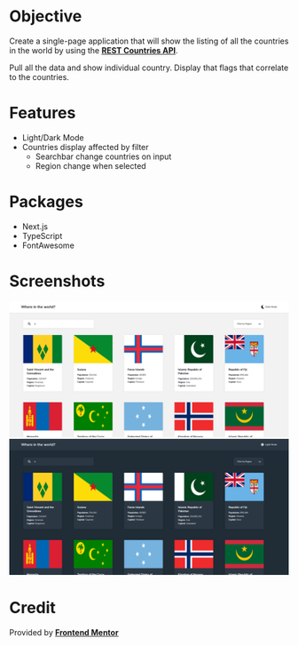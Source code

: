 # Objective

Create a single-page application that will show the listing of all the countries in the world by using the [**REST Countries API**](https://restcountries.com/).

Pull all the data and show individual country. Display that flags that correlate to the countries.

# Features

- Light/Dark Mode
- Countries display affected by filter
  - Searchbar change countries on input
  - Region change when selected

# Packages

- Next.js
- TypeScript
- FontAwesome

# Screenshots

![Light Mode](./screenshots/lightMode.png)
![Dark Mode](./screenshots/darkMode.png)

# Credit

Provided by [**Frontend Mentor**](https://www.frontendmentor.io/challenges/rest-countries-api-with-color-theme-switcher-5cacc469fec04111f7b848ca)
